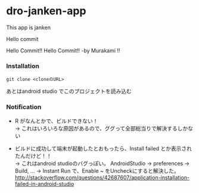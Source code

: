 # dro-janken-app
This app is janken

Hello commit

Hello Commit!! Hello Commit!! -by Murakami !!

### Installation
```
git clone <cloneのURL>
```
あとはandroid studio でこのプロジェクトを読み込む

### Notification
* R がなんとかで、ビルドできない！  
 -> これはいろいろな原因があるので、ググって全部総当りで解決するしかない  

* ビルドに成功して端末が起動したとおもったら、Install failed とか表示されたんだけど！！  
 -> これはandroid studioのバグっぽい。 AndroidStudio -> preferences -> Build, ... -> Instant Run で、Enable ~ をUncheckにすると解決した。  
 http://stackoverflow.com/questions/42687607/application-installation-failed-in-android-studio
